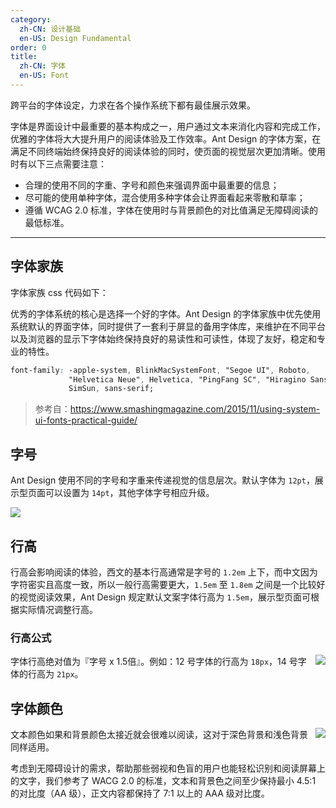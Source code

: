 ```yaml
---
category:
  zh-CN: 设计基础
  en-US: Design Fundamental
order: 0
title:
  zh-CN: 字体
  en-US: Font
---
```


跨平台的字体设定，力求在各个操作系统下都有最佳展示效果。

字体是界面设计中最重要的基本构成之一，用户通过文本来消化内容和完成工作，优雅的字体将大大提升用户的阅读体验及工作效率。Ant Design 的字体方案，在满足不同终端始终保持良好的阅读体验的同时，使页面的视觉层次更加清晰。使用时有以下三点需要注意：

- 合理的使用不同的字重、字号和颜色来强调界面中最重要的信息；
- 尽可能的使用单种字体，混合使用多种字体会让界面看起来零散和草率；
- 遵循 WCAG 2.0 标准，字体在使用时与背景颜色的对比值满足无障碍阅读的最低标准。

---

## 字体家族

字体家族 css 代码如下：

优秀的字体系统的核心是选择一个好的字体。Ant Design 的字体家族中优先使用系统默认的界面字体，同时提供了一套利于屏显的备用字体库，来维护在不同平台以及浏览器的显示下字体始终保持良好的易读性和可读性，体现了友好，稳定和专业的特性。

```css
font-family: -apple-system, BlinkMacSystemFont, "Segoe UI", Roboto,
             "Helvetica Neue", Helvetica, "PingFang SC", "Hiragino Sans GB", "Microsoft YaHei",
             SimSun, sans-serif;
```

> 参考自：https://www.smashingmagazine.com/2015/11/using-system-ui-fonts-practical-guide/

## 字号

Ant Design 使用不同的字号和字重来传递视觉的信息层次。默认字体为 `12pt`，展示型页面可以设置为 `14pt`，其他字体字号相应升级。

![](https://zos.alipayobjects.com/rmsportal/UkvKkdJgvFqlewCWFyQE.png)

## 行高

行高会影响阅读的体验，西文的基本行高通常是字号的 `1.2em` 上下，而中文因为字符密实且高度一致，所以一般行高需要更大，`1.5em` 至 `1.8em` 之间是一个比较好的视觉阅读效果，Ant Design 规定默认文案字体行高为 `1.5em`，展示型页面可根据实际情况调整行高。

### 行高公式

<img class="preview-img no-padding" align="right" src="https://zos.alipayobjects.com/rmsportal/qFKnfXanJURiDsjJTKDP.png">

字体行高绝对值为『字号 x 1.5倍』。例如：12 号字体的行高为 `18px`，14 号字体的行高为 `21px`。

## 字体颜色

<img class="preview-img no-padding" align="right" src="https://zos.alipayobjects.com/rmsportal/kNFpUKqccPYxzfiQlFTh.png" description="注：表格中 @Black = #000000、@White = #FFFFFF、@Blue-6 = #108EE9">

文本颜色如果和背景颜色太接近就会很难以阅读，这对于深色背景和浅色背景同样适用。

考虑到无障碍设计的需求，帮助那些弱视和色盲的用户也能轻松识别和阅读屏幕上的文字，我们参考了 WACG 2.0 的标准，文本和背景色之间至少保持最小 4.5:1 的对比度（AA 级），正文内容都保持了 7:1 以上的 AAA 级对比度。
